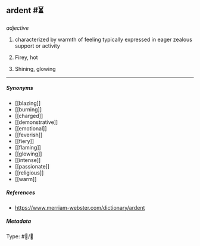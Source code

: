 ## ardent #⏳ 

_adjective_

1. characterized by warmth of feeling typically expressed in eager zealous support or activity

2. Firey, hot

3. Shining, glowing

___

##### Synonyms

-   [[blazing]]
-   [[burning]]
-   [[charged]]
-   [[demonstrative]]
-   [[emotional]]
-   [[feverish]]
-   [[fiery]]
-   [[flaming]]
-   [[glowing]]
-   [[intense]]
-   [[passionate]]
-   [[religious]]
-   [[warm]]

##### References 

- https://www.merriam-webster.com/dictionary/ardent

##### Metadata

Type: #💬/💬 